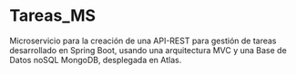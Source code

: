 # Tareas_MS
Microservicio para la creación de una API-REST para gestión de tareas desarrollado en Spring Boot, usando una arquitectura MVC y una Base de Datos noSQL MongoDB, desplegada en Atlas.
